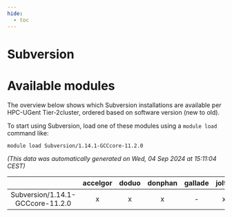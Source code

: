 ```yaml
---
hide:
  - toc
---
```


Subversion
==========

# Available modules


The overview below shows which Subversion installations are available per HPC-UGent Tier-2cluster, ordered based on software version (new to old).

To start using Subversion, load one of these modules using a `module load` command like:

```shell
module load Subversion/1.14.1-GCCcore-11.2.0
```

*(This data was automatically generated on Wed, 04 Sep 2024 at 15:11:04 CEST)*  

| |accelgor|doduo|donphan|gallade|joltik|shinx|skitty|
| :---: | :---: | :---: | :---: | :---: | :---: | :---: | :---: |
|Subversion/1.14.1-GCCcore-11.2.0|x|x|x|-|x|-|x|
